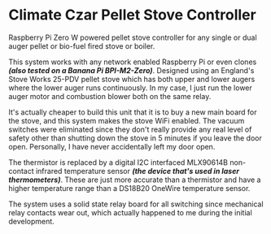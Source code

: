 # Climate Czar Pellet Stove Controller
Raspberry Pi Zero W powered pellet stove controller for any single or dual auger pellet or bio-fuel fired stove or boiler.

This system works with any network enabled Raspberry Pi or even clones **_(also tested on a Banana Pi BPI-M2-Zero)_**. Designed using an England's Stove Works 25-PDV pellet stove which has both upper and lower augers where the lower auger runs continuously. In my case, I just run the lower auger motor and combustion blower both on the same relay.

It's actually cheaper to build this unit that it is to buy a new main board for the stove, and this system makes the stove WiFi enabled. The vacuum switches were eliminated since they don't really provide any real level of safety other than shutting down the stove in 5 minutes if you leave the door open. Personally, I have never accidentally left my door open.

The thermistor is replaced by a digital I2C interfaced MLX90614B non-contact infrared temperature sensor **_(the device that's used in laser thermometers)_**. These are just more accurate than a thermistor and have a higher temperature range than a DS18B20 OneWire temperature sensor.

The system uses a solid state relay board for all switching since mechanical relay contacts wear out, which actually happened to me during the initial development.
